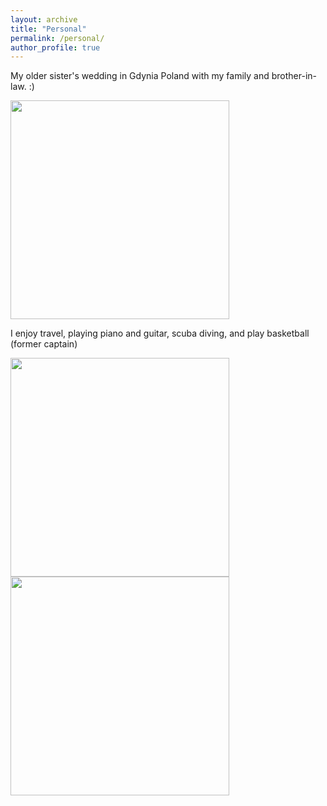 ```yaml
---
layout: archive
title: "Personal"
permalink: /personal/
author_profile: true
---
```



My older sister's wedding in Gdynia Poland with my family and brother-in-law. :)

<img src="https://econreinakawai.github.io/images/fam-dinner.jpeg" width="350">


I enjoy travel, playing piano and guitar, scuba diving, and play basketball (former captain)

<img src="https://econreinakawai.github.io/images/fam-scuba-diving.jpeg" width="350">
<img src="https://econreinakawai.github.io/images/only-me-tourist.jpeg" width="350">
